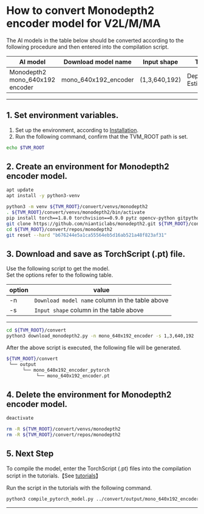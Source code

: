 # How to convert Monodepth2 encoder model for V2L/M/MA
<!-- Below is a list of AI models supported by this manual. -->
The AI models in the table below should be converted according to the following procedure and then entered into the compilation script.

| AI model                                                                                                                                     | Download model name             |Input shape    | Task              |
|----------------------------------------------------------------------------------------------------------------------------------------------|---------------------------------|---------------|-------------------|
| Monodepth2 mono_640x192 encoder                                                           |mono_640x192_encoder                        |(1,3,640,192)     | Depth Estimation|
---

## 1. Set environment variables.

1. Set up the environment, according to [Installation](../../../setup/README.md).  
2. Run the following command, confirm that the TVM_ROOT path is set.

```sh
echo $TVM_ROOT
```

## 2. Create an environment for Monodepth2 encoder model.

```sh
apt update
apt install -y python3-venv 

python3 -m venv ${TVM_ROOT}/convert/venvs/monodepth2
. ${TVM_ROOT}/convert/venvs/monodepth2/bin/activate
pip install torch==1.8.0 torchvision==0.9.0 pytz opencv-python gitpython pandas requests pyyaml tqdm matplotlib seaborn ipython smplx
git clone https://github.com/nianticlabs/monodepth2.git ${TVM_ROOT}/convert/repos/monodepth2
cd ${TVM_ROOT}/convert/repos/monodepth2
git reset --hard "b676244e5a1ca55564eb5d16ab521a48f823af31"
```

## 3. Download and save as TorchScript (.pt) file.

Use the following script to get the model. \
Set the options refer to the following table.

|option |value                                           |
|-------|------------------------------------------------|
|-n     |`Download model name` column in the table above |
|-s     |`Input shape` column in the table above         |
---

```sh
cd ${TVM_ROOT}/convert 
python3 download_monodepth2.py -n mono_640x192_encoder -s 1,3,640,192
```

After the above script is executed, the following file will be generated.

```sh
${TVM_ROOT}/convert
 └── output
      └── mono_640x192_encoder_pytorch
           └── mono_640x192_encoder.pt
```

## 4. Delete the environment for Monodepth2 encoder model.

```sh
deactivate

rm -R ${TVM_ROOT}/convert/venvs/monodepth2
rm -R ${TVM_ROOT}/convert/repos/monodepth2
```

## 5. Next Step

To compile the model, enter the TorchScript (.pt) files into the compilation script in the tutorials.【See [tutorials](../../../tutorials/)】

Run the script in the tutorials with the following command.

```sh
python3 compile_pytorch_model.py ../convert/output/mono_640x192_encoder_pytorch/mono_640x192_encoder.pt -o mono_640x192_encoder_torch -s 1,3,640,192
```

----
